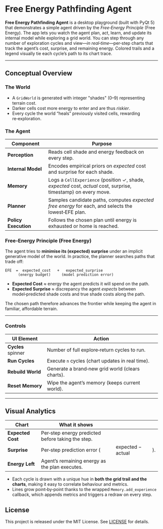 # Free Energy Pathfinding Agent

**Free Energy Pathfinding Agent** is a desktop playground (built with PyQt 5) that demonstrates a simple agent driven by the *Free‑Energy Principle* (Free Energy). The app lets you watch the agent plan, act, learn, and update its internal model while exploring a grid world. You can step through any number of exploration cycles and view—*in real‑time*—per‑step charts that track the agent’s cost, surprise, and remaining energy. Colored trails and a legend visually tie each cycle’s path to its chart trace.

---

## Conceptual Overview

### The World

* A `GridWorld` is generated with integer "shades" (0–9) representing terrain cost.
* Darker cells cost more energy to enter and are thus *riskier*.
* Every cycle the world “heals” previously visited cells, rewarding re‑exploration.

### The Agent

| Component            | Purpose                                                                                                         |
| -------------------- | --------------------------------------------------------------------------------------------------------------- |
| **Perception**       | Reads cell shade and energy feedback on every step.                                                             |
| **Internal Model**   | Encodes empirical priors on *expected* cost and surprise for each shade.                                        |
| **Memory**           | Logs a `CellExperience` (position ✓, shade, *expected* cost, *actual* cost, surprise, timestamp) on every move. |
| **Planner**          | Samples candidate paths, computes *expected free energy* for each, and selects the lowest‑EFE plan.             |
| **Policy Execution** | Follows the chosen plan until energy is exhausted or home is reached.                                           |

### Free‑Energy Principle (Free Energy)

The agent tries to **minimise its (expected) surprise** under an implicit generative model of the world.  In practice, the planner searches paths that trade off:

```
EFE  =  expected_cost   +   expected_surprise
      (energy budget)     (model prediction error)
```

* **Expected Cost** ≈ energy the agent predicts it will spend on the path.
* **Expected Surprise** ≈ discrepancy the agent *expects* between model‑predicted shade costs and true shade costs along the path.

The chosen path therefore advances the frontier while keeping the agent in familiar, affordable terrain.

---

### Controls

| UI Element         | Action                                           |
| ------------------ | ------------------------------------------------ |
| **Cycles** spinner | Number of full explore‑return cycles to run.     |
| **Run Cycles**     | Execute `n` cycles (chart updates in real time). |
| **Rebuild World**  | Generate a brand‑new grid world (clears charts). |
| **Reset Memory**   | Wipe the agent’s memory (keeps current world).   |

---

## Visual Analytics

| Chart             | What it shows                                     |                   |    |
| ----------------- | ------------------------------------------------- | ----------------- | -- |
| **Expected Cost** | Per‑step energy predicted before taking the step. |                   |    |
| **Surprise**      | Per‑step prediction error (                       | expected − actual | ). |
| **Energy Left**   | Agent’s remaining energy as the plan executes.    |                   |    |

* Each cycle is drawn with a unique hue in **both the grid trail and the charts**, making it easy to correlate behaviour and metrics.
* Lines grow point‑by‑point thanks to the wrapped `Memory.add_experience` callback, which appends metrics and triggers a redraw on every step.

## License

This project is released under the MIT License. See [LICENSE](LICENSE) for details.
